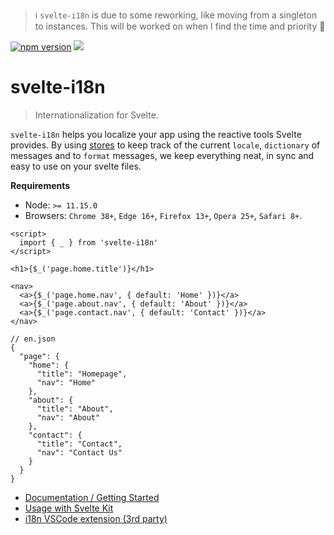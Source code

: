 > :information_source: `svelte-i18n` is due to some reworking, like moving from a singleton to instances. This will be worked on when I find the time and priority :pray:

[![npm version](https://badge.fury.io/js/svelte-i18n.svg)](https://badge.fury.io/js/svelte-i18n) ![](https://github.com/mardax/svelte-i18n/workflows/CI/badge.svg)

# svelte-i18n

> Internationalization for Svelte.

`svelte-i18n` helps you localize your app using the reactive tools Svelte provides. By using [stores](https://svelte.dev/docs#svelte_store) to keep track of the current `locale`, `dictionary` of messages and to `format` messages, we keep everything neat, in sync and easy to use on your svelte files.

**Requirements**

- Node: `>= 11.15.0`
- Browsers: `Chrome 38+`, `Edge 16+`, `Firefox 13+`, `Opera 25+`, `Safari 8+`.

```svelte
<script>
  import { _ } from 'svelte-i18n'
</script>

<h1>{$_('page.home.title')}</h1>

<nav>
  <a>{$_('page.home.nav', { default: 'Home' })}</a>
  <a>{$_('page.about.nav', { default: 'About' })}</a>
  <a>{$_('page.contact.nav', { default: 'Contact' })}</a>
</nav>
```

```jsonc
// en.json
{
  "page": {
    "home": {
      "title": "Homepage",
      "nav": "Home"
    },
    "about": {
      "title": "About",
      "nav": "About"
    },
    "contact": {
      "title": "Contact",
      "nav": "Contact Us"
    }
  }
}
```

- [Documentation / Getting Started](/docs/Getting%20Started.md)
- [Usage with Svelte Kit](/docs/Svelte-Kit.md)
- [i18n VSCode extension (3rd party)](https://github.com/antfu/i18n-ally)
